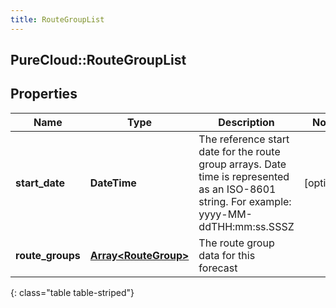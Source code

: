 ```yaml
---
title: RouteGroupList
---
```

## PureCloud::RouteGroupList

## Properties

|Name | Type | Description | Notes|
|------------ | ------------- | ------------- | -------------|
| **start_date** | **DateTime** | The reference start date for the route group arrays. Date time is represented as an ISO-8601 string. For example: yyyy-MM-ddTHH:mm:ss.SSSZ | [optional] |
| **route_groups** | [**Array&lt;RouteGroup&gt;**](RouteGroup.html) | The route group data for this forecast | |
{: class="table table-striped"}


